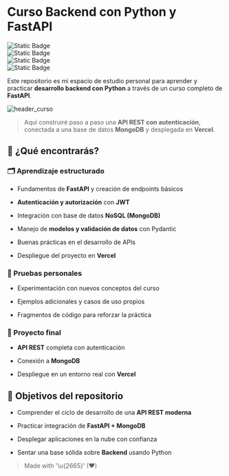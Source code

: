 # Curso Backend con Python y FastAPI  

![Static Badge](https://img.shields.io/badge/language-python-3776AB?style=for-the-badge&logo=python&labelColor=101010)  
![Static Badge](https://img.shields.io/badge/framework-fastapi-009688?style=for-the-badge&logo=fastapi&labelColor=101010)  
![Static Badge](https://img.shields.io/badge/database-mongodb-47A248?style=for-the-badge&logo=mongodb&labelColor=101010)  
![Static Badge](https://img.shields.io/badge/deploy-vercel-000000?style=for-the-badge&logo=vercel&labelColor=101010)  

Este repositorio es mi espacio de estudio personal para aprender y practicar **desarrollo backend con Python** a través de un curso completo de **FastAPI**.  

![header_curso](./images/header_backend_fastapi.png)  

> Aquí construiré paso a paso una **API REST con autenticación**, conectada a una base de datos **MongoDB** y desplegada en **Vercel**.  


## 🔎 ¿Qué encontrarás?  

### 🗂️ Aprendizaje estructurado  

- Fundamentos de **FastAPI** y creación de endpoints básicos 
 
- **Autenticación y autorización** con **JWT**  
- Integración con base de datos **NoSQL (MongoDB)**  
- Manejo de **modelos y validación de datos** con Pydantic  
- Buenas prácticas en el desarrollo de APIs  
- Despliegue del proyecto en **Vercel**  

### 🧪 Pruebas personales  

- Experimentación con nuevos conceptos del curso 
 
- Ejemplos adicionales y casos de uso propios  
- Fragmentos de código para reforzar la práctica  

### 🥇 Proyecto final  

- **API REST** completa con autenticación  

- Conexión a **MongoDB**  
- Despliegue en un entorno real con **Vercel**  


## 🎯 Objetivos del repositorio  

- Comprender el ciclo de desarrollo de una **API REST moderna**
  
- Practicar integración de **FastAPI + MongoDB**  
- Desplegar aplicaciones en la nube con confianza  
- Sentar una base sólida sobre **Backend** usando Python  

> Made with '\u{2665}' (♥)
